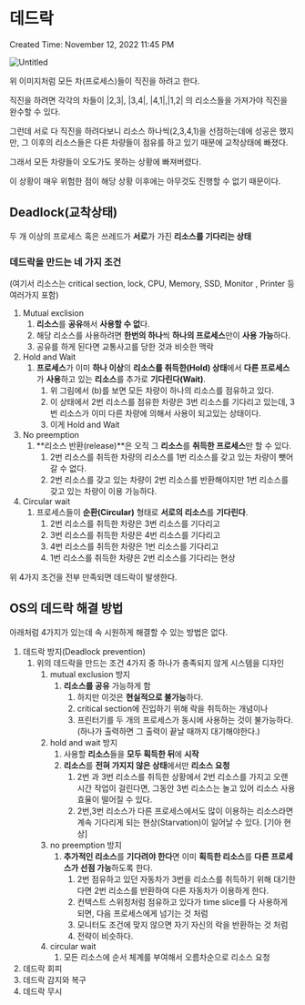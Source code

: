 # 데드락

Created Time: November 12, 2022 11:45 PM

![Untitled](https://s3.us-west-2.amazonaws.com/secure.notion-static.com/5246f345-55e3-493c-bbc4-4ae3de214d19/Untitled.png?X-Amz-Algorithm=AWS4-HMAC-SHA256&X-Amz-Content-Sha256=UNSIGNED-PAYLOAD&X-Amz-Credential=AKIAT73L2G45EIPT3X45%2F20221112%2Fus-west-2%2Fs3%2Faws4_request&X-Amz-Date=20221112T150024Z&X-Amz-Expires=86400&X-Amz-Signature=7af87d390201de50082c9e36142f3507f7cd4c003d6e35bd2b1fa56c63dea083&X-Amz-SignedHeaders=host&response-content-disposition=filename%3D%22Untitled.png%22&x-id=GetObject)

위 이미지처럼 모든 차(프로세스)들이 직진을 하려고 한다.

직진을 하려면 각각의 차들이 |2,3|, |3,4|, |4,1|,|1,2| 의 리소스들을 가져가야 직진을 완수할 수 있다.

그런데 서로 다 직진을 하려다보니 리소스 하나씩(2,3,4,1)을 선점하는데에 성공은 했지만, 그 이후의 리소스들은 다른 차량들이 점유를 하고 있기 때문에 교착상태에 빠졌다.

그래서 모든 차량들이 오도가도 못하는 상황에 빠져버렸다.

이 상황이 매우 위험한 점이 해당 상황 이후에는 아무것도 진행할 수 없기 때문이다.

## Deadlock(교착상태)

두 개 이상의 프로세스 혹은 쓰레드가 **서로**가 가진 **리소스를 기다리는 상태**

### 데드락을 만드는 네 가지 조건

(여기서 리소스는 critical section, lock, CPU, Memory, SSD, Monitor , Printer 등 여러가지 포함)

1. Mutual exclision
    1. **리소스**를 **공유**해서 **사용할 수 없**다.
    2. 해당 리소스를 사용하려면 **한번의 하나**씩 **하나의 프로세스**만이 **사용 가능**하다.
    3. 공유를 하게 된다면 교통사고를 당한 것과 비슷한 맥락
2. Hold and Wait
    1. **프로세스**가 이미 **하나 이상**의 **리소스를 취득한(Hold) 상태**에서 **다른 프로세스**가 **사용**하고 있는 **리소스**를 추가로 **기다린다(Wait)**.
        1. 위 그림에서 (b)를 보면 모든 차량이 하나의 리소스를 점유하고 있다.
        2. 이 상태에서 2번 리소스를 점유한 차량은 3번 리소스를 기다리고 있는데, 3번 리소스가 이미 다른 차량에 의해서 사용이 되고있는 상태이다. 
        3. 이게 Hold and Wait
3. No preemption
    1. **리소스 반환(release)**은 오직 그 **리소스**를 **취득한 프로세스**만 할 수 있다.
        1. 2번 리소스를 취득한 차량의 리소스를 1번 리소스를 갖고 있는 차량이 뺏어갈 수 없다.
        2. 2번 리소스를 갖고 있는 차량이 2번 리소스를 반환해야지만 1번 리소스를 갖고 있는 차량이 이용 가능하다.
4. Circular wait
    1. 프로세스들이 **순환(Circular)** 형태로 **서로의 리소스**를 **기다린다**.
        1. 2번 리소스를 취득한 차량은 3번 리소스를 기다리고
        2. 3번 리소스를 취득한 차량은 4번 리소스를 기다리고
        3. 4번 리소스를 취득한 차량은 1번 리소스를 기다리고
        4. 1번 리소스를 취득한 차량은 2번 리소스를 기다리는 현상

위 4가지 조건을 전부 만족되면 데드락이 발생한다.

## OS의 데드락 해결 방법

아래처럼 4가지가 있는데 속 시원하게 해결할 수 있는 방법은 없다.

1. 데드락 방지(Deadlock prevention)
    1. 위의 데드락을 만드는 조건 4가지 중 하나가 충족되지 않게 시스템을 디자인
        1. mutual exclusion 방지
            1. **리소스를 공유** 가능하게 함
                1. 하지만 이것은 **현실적으로 불가능**하다.
                2. critical section에 진입하기 위해 락을 취득하는 개념이나
                3. 프린터기를 두 개의 프로세스가 동시에 사용하는 것이 불가능하다.(하나가 출력하면 그 출력이 끝날 때까지 대기해야한다.)
        2. hold and wait 방지
            1. 사용할 **리소스**들을 **모두 획득한 뒤**에 **시작**
            2. **리소스**를 **전혀 가지지 않은 상태**에서만 **리소스 요청**
                1. 2번 과 3번 리소스를 취득한 상황에서 2번 리소스를 가지고 오랜 시간 작업이 걸린다면, 그동안 3번 리소스는 놀고 있어 리소스 사용 효율이 떨어질 수 있다.
                2. 2번,3번 리소스가 다른 프로세스에서도 많이 이용하는 리소스라면 계속 기다리게 되는 현상(Starvation)이 일어날 수 있다. [기아 현상]
        3. no preemption 방지
            1. **추가적인 리소스**를 **기다려야 한다**면 이미 **획득한 리소스**를 **다른 프로세스가 선점 가능**하도록 한다.
                1. 2번 점유하고 있던 자동차가 3번을 리소스를 취득하기 위해 대기한다면 2번 리소스를 반환하여 다른 자동차가 이용하게 한다.
                2. 컨텍스트 스위칭처럼 점유하고 있다가 time slice를 다 사용하게 되면, 다음 프로세스에게 넘기는 것 처럼
                3. 모니터도 조건에 맞지 않으면 자기 자신의 락을 반환하는 것 처럼
                4. 전략이 비슷하다.
        4. circular wait
            1. 모든 리소스에 순서 체계를 부여해서 오름차순으로 리소스 요청
2. 데드락 회피
3. 데드락 감지와 복구
4. 데드락 무시
